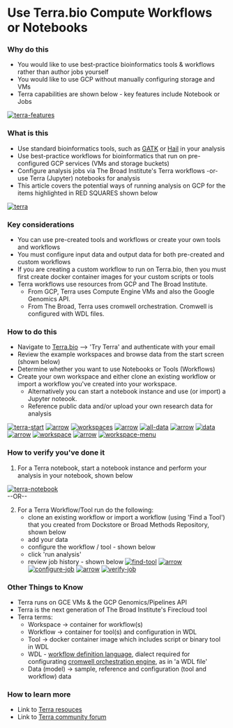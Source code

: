 # Use Terra.bio Compute Workflows or Notebooks

### Why do this

 - You would like to use best-practice bioinformatics tools & workflows rather than author jobs yourself 
 - You would like to use GCP without manually configuring storage and VMs
 - Terra capabilities are shown below - key features include Notebook or Jobs

 [![terra-features](/images/terra-features.png)]()


### What is this
 
 - Use standard bioinformatics tools, such as [GATK](https://software.broadinstitute.org/gatk/) or [Hail](https://hail.is/) in your analysis
 - Use best-practice workflows for bioinformatics that run on pre-configured GCP services (VMs and storage buckets)
 - Configure analysis jobs via The Broad Institute's Terra workflows -or- use Terra (Jupyter) notebooks for analysis
 - This article covers the potential ways of running analysis on GCP for the items highlighted in RED SQUARES shown below

[![terra](/images/terra.png)]()


### Key considerations
 - You can use pre-created tools and workflows or create your own tools and workflows
 - You must configure input data and output data for both pre-created and custom workflows
 - If you are creating a custom workflow to run on Terra.bio, then you must first create docker container images for your custom scripts or tools
- Terra workflows use resources from GCP and The Broad Institute.  
    - From GCP, Terra uses Compute Engine VMs and also the Google Genomics API. 
    - From The Broad, Terra uses cromwell orchestration.  Cromwell is configured with WDL files.

### How to do this
 - Navigate to [Terra.bio](https://terra.bio/) --> 'Try Terra' and authenticate with your email
 - Review the example workspaces and browse data from the start screen (shown below)
 - Determine whether you want to use Notebooks or Tools (Workflows)
 - Create your own workspace and either clone an existing workflow or import a workflow you've created into your workspace. 
    - Alternatively you can start a notebook instance and use (or import) a Jupyter noteook.
    - Reference public data and/or upload your own research data for analysis

 [![terra-start](/images/terra-start.png)]()
 [![arrow](/images/arrow.png)]()
 [![workspaces](/images/workspaces.png)]()
 [![arrow](/images/arrow.png)]()
 [![all-data](/images/all-data.png)]()
 [![arrow](/images/arrow.png)]()
 [![data](/images/data.png)]()
 [![arrow](/images/arrow.png)]()
 [![workspace](/images/workspace.png)]()
 [![arrow](/images/arrow.png)]()
 [![workspace-menu](/images/workspace-menu.png)]()
 

### How to verify you've done it
 1. For a Terra notebook, start a notebook instance and perform your analysis in your notebook, shown below 
 
    
   [![terra-notebook](/images/terra-notebook.png)]()  
--OR--  

2. For a Terra Workflow/Tool run do the following:
     - clone an existing workflow or import a workflow (using 'Find a Tool') that you created from Dockstore or Broad Methods Repository, shown below
     - add your data
     - configure the workflow / tool - shown below
     - click 'run analysis'
     - review job history - shown below
   [![find-tool](/images/Find-tool.png)]()
   [![arrow](/images/arrow.png)]()
   [![configure-job](/images/configure-job.png)]()
   [![arrow](/images/arrow.png)]()
   [![verify-job](/images/verify-job.png)]()

### Other Things to Know
 - Terra runs on GCE VMs & the GCP Genomics/Pipelines API
 - Terra is the next generation of The Broad Institute's Firecloud tool
 - Terra terms:
    - Workspace -> container for workflow(s)
    - Workflow -> container for tool(s) and configuration in WDL
    - Tool -> docker container image which includes script or binary tool in WDL
    - WDL - [workflow definition language](https://software.broadinstitute.org/wdl), dialect required for configurating [cromwell orchestration engine](https://github.com/broadinstitute/cromwell), as in 'a WDL file'
    - Data (model) -> sample, reference and configuration (tool and workflow) data

### How to learn more
 - Link to [Terra resouces](https://support.terra.bio/hc/en-us)
 - Link to [Terra community forum](https://support.terra.bio/hc/en-us/community/topics/360000500432)